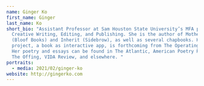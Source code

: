 ```yaml
---
name: Ginger Ko
first_name: Ginger
last_name: Ko
short_bio: "Assistant Professor at Sam Houston State University’s MFA program in
  Creative Writing, Editing, and Publishing. She is the author of Motherlover
  (Bloof Books) and Inherit (Sidebrow), as well as several chapbooks. Her next
  project, a book as interactive app, is forthcoming from The Operating System.
  Her poetry and essays can be found in The Atlantic, American Poetry Review,
  The Offing, VIDA Review, and elsewhere. "
portraits:
  - media: 2021/02/ginger-ko
website: http://gingerko.com
---
```

